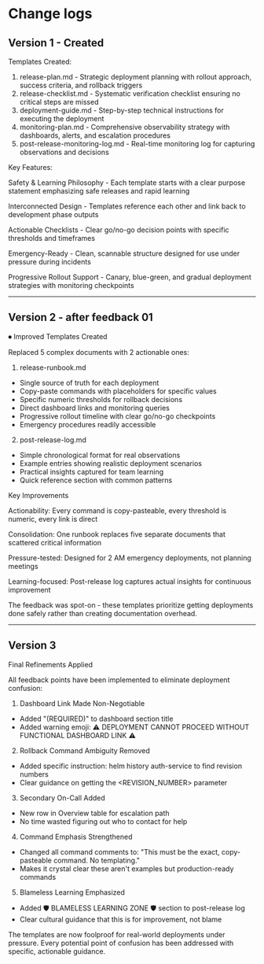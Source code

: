 # Change logs

## Version 1 - Created

Templates Created:

1. release-plan.md - Strategic deployment planning with rollout approach, success criteria, and rollback triggers
2. release-checklist.md - Systematic verification checklist ensuring no critical steps are missed
3. deployment-guide.md - Step-by-step technical instructions for executing the deployment
4. monitoring-plan.md - Comprehensive observability strategy with dashboards, alerts, and escalation procedures
5. post-release-monitoring-log.md - Real-time monitoring log for capturing observations and decisions

Key Features:

Safety & Learning Philosophy - Each template starts with a clear purpose statement emphasizing safe releases and rapid learning

Interconnected Design - Templates reference each other and link back to development phase outputs

Actionable Checklists - Clear go/no-go decision points with specific thresholds and timeframes

Emergency-Ready - Clean, scannable structure designed for use under pressure during incidents

Progressive Rollout Support - Canary, blue-green, and gradual deployment strategies with monitoring checkpoints

---

## Version 2 - after feedback 01

⏺ Improved Templates Created

Replaced 5 complex documents with 2 actionable ones:

1. release-runbook.md

- Single source of truth for each deployment
- Copy-paste commands with placeholders for specific values
- Specific numeric thresholds for rollback decisions
- Direct dashboard links and monitoring queries
- Progressive rollout timeline with clear go/no-go checkpoints
- Emergency procedures readily accessible

2. post-release-log.md

- Simple chronological format for real observations
- Example entries showing realistic deployment scenarios
- Practical insights captured for team learning
- Quick reference section with common patterns

Key Improvements

Actionability: Every command is copy-pasteable, every threshold is numeric, every link is direct

Consolidation: One runbook replaces five separate documents that scattered critical information

Pressure-tested: Designed for 2 AM emergency deployments, not planning meetings

Learning-focused: Post-release log captures actual insights for continuous improvement

The feedback was spot-on - these templates prioritize getting deployments done safely rather than creating documentation overhead.

---

## Version 3

Final Refinements Applied

All feedback points have been implemented to eliminate deployment confusion:

1. Dashboard Link Made Non-Negotiable

- Added "(REQUIRED)" to dashboard section title
- Added warning emoji: ⚠️ DEPLOYMENT CANNOT PROCEED WITHOUT FUNCTIONAL DASHBOARD LINK ⚠️

2. Rollback Command Ambiguity Removed

- Added specific instruction: helm history auth-service to find revision numbers
- Clear guidance on getting the <REVISION_NUMBER> parameter

3. Secondary On-Call Added

- New row in Overview table for escalation path
- No time wasted figuring out who to contact for help

4. Command Emphasis Strengthened

- Changed all command comments to: "This must be the exact, copy-pasteable command. No templating."
- Makes it crystal clear these aren't examples but production-ready commands

5. Blameless Learning Emphasized

- Added 🛡️ BLAMELESS LEARNING ZONE 🛡️ section to post-release log
- Clear cultural guidance that this is for improvement, not blame

The templates are now foolproof for real-world deployments under pressure. Every potential point of confusion has been addressed with
specific, actionable guidance.